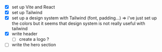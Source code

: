 - [x] set up Vite and React
- [x] set up Tailwind
- [x] set up a design system with Tailwind (font, padding...) => i've just set up the colors but it seems that design system is not really useful with tailwind
- [x] write header
    - [ ] create a logo ?
- [ ] write the hero section
